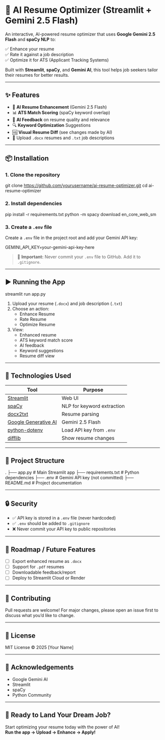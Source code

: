 # 📄 AI Resume Optimizer (Streamlit + Gemini 2.5 Flash)

An interactive, AI-powered resume optimizer that uses **Google Gemini 2.5 Flash** and **spaCy NLP** to:

✅ Enhance your resume  
✅ Rate it against a job description  
✅ Optimize it for ATS (Applicant Tracking Systems)

Built with **Streamlit**, **spaCy**, and **Gemini AI**, this tool helps job seekers tailor their resumes for better results.

---

## ✨ Features

- 🧠 **AI Resume Enhancement** (Gemini 2.5 Flash)
- 📊 **ATS Match Scoring** (spaCy keyword overlap)
- 🤖 **AI Feedback** on resume quality and relevance
- 🔍 **Keyword Optimization** Suggestions
- 🆚 **Visual Resume Diff** (see changes made by AI)
- 📄 Upload `.docx` resumes and `.txt` job descriptions

---

## 📦 Installation

### 1. Clone the repository

git clone https://github.com/yourusername/ai-resume-optimizer.git
cd ai-resume-optimizer


### 2. Install dependencies

pip install -r requirements.txt
python -m spacy download en_core_web_sm


### 3. Create a `.env` file

Create a `.env` file in the project root and add your Gemini API key:

GEMINI_API_KEY=your-gemini-api-key-here


> 🔐 **Important:** Never commit your `.env` file to GitHub. Add it to `.gitignore`.

---

## ▶️ Running the App

streamlit run app.py


1. Upload your resume (`.docx`) and job description (`.txt`)
2. Choose an action:
   - Enhance Resume
   - Rate Resume
   - Optimize Resume
3. View:
   - Enhanced resume
   - ATS keyword match score
   - AI feedback
   - Keyword suggestions
   - Resume diff view

---

## 🧠 Technologies Used

| Tool                 | Purpose                           |
|----------------------|------------------------------------|
| [Streamlit](https://streamlit.io/) | Web UI |
| [spaCy](https://spacy.io/) | NLP for keyword extraction |
| [docx2txt](https://pypi.org/project/docx2txt/) | Resume parsing |
| [Google Generative AI](https://ai.google.dev/) | Gemini 2.5 Flash |
| [python-dotenv](https://pypi.org/project/python-dotenv/) | Load API key from `.env` |
| [difflib](https://docs.python.org/3/library/difflib.html) | Show resume changes |

---

## 📁 Project Structure

.
├── app.py # Main Streamlit app
├── requirements.txt # Python dependencies
├── .env # Gemini API key (not committed)
├── README.md # Project documentation


---

## 🔒 Security

- ✅ API key is stored in a `.env` file (never hardcoded)
- ✅ `.env` should be added to `.gitignore`
- ❌ Never commit your API key to public repositories

---

## 📌 Roadmap / Future Features

- [ ] Export enhanced resume as `.docx`
- [ ] Support for `.pdf` resumes
- [ ] Downloadable feedback/report
- [ ] Deploy to Streamlit Cloud or Render

---

## 🤝 Contributing

Pull requests are welcome! For major changes, please open an issue first to discuss what you’d like to change.

---

## 📄 License

MIT License © 2025 [Your Name]

---

## 🙌 Acknowledgements

- Google Gemini AI
- Streamlit
- spaCy
- Python Community

---

## 🚀 Ready to Land Your Dream Job?

Start optimizing your resume today with the power of AI!  
**Run the app → Upload → Enhance → Apply!**
